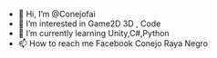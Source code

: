 - 👋 Hi, I’m @Conejofai
- 👀 I’m interested in Game2D 3D , Code
- 🌱 I’m currently learning Unity,C#,Python
- 📫 How to reach me Facebook Conejo Raya Negro

<!---
Conejofai/Conejofai is a ✨ special ✨ repository because its `README.md` (this file) appears on your GitHub profile.
You can click the Preview link to take a look at your changes.
--->

